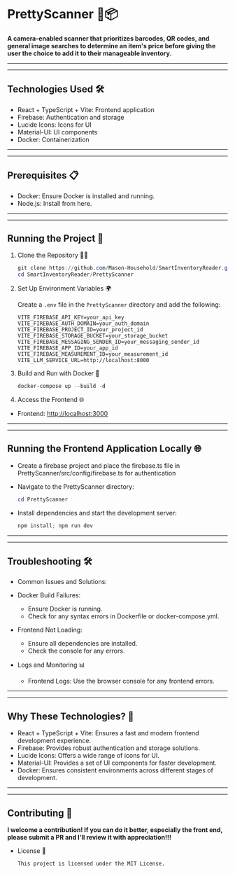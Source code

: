 # PrettyScanner 📸📦

**A camera-enabled scanner that prioritizes barcodes, QR codes, and general image searches to determine an item's price before giving the user the choice to add it to their manageable inventory.**

---------------------------------------------
---------------------------------------------

## Technologies Used 🛠️

- React + TypeScript + Vite: Frontend application
- Firebase: Authentication and storage
- Lucide Icons: Icons for UI
- Material-UI: UI components
- Docker: Containerization

---------------------------------------------
---------------------------------------------

## Prerequisites 📋

- Docker: Ensure Docker is installed and running.
- Node.js: Install from here.

---------------------------------------------
---------------------------------------------

## Running the Project 🚀

1. Clone the Repository 🧑‍💻

    ```powershell
    git clone https://github.com/Mason-Household/SmartInventoryReader.git
    cd SmartInventoryReader/PrettyScanner
    ```

2. Set Up Environment Variables 🌍

    Create a `.env` file in the `PrettyScanner` directory and add the following:

    ```env
    VITE_FIREBASE_API_KEY=your_api_key
    VITE_FIREBASE_AUTH_DOMAIN=your_auth_domain
    VITE_FIREBASE_PROJECT_ID=your_project_id
    VITE_FIREBASE_STORAGE_BUCKET=your_storage_bucket
    VITE_FIREBASE_MESSAGING_SENDER_ID=your_messaging_sender_id
    VITE_FIREBASE_APP_ID=your_app_id
    VITE_FIREBASE_MEASUREMENT_ID=your_measurement_id
    VITE_LLM_SERVICE_URL=http://localhost:8000
    ```

3. Build and Run with Docker 🐳

    ```powershell
    docker-compose up --build -d
    ```

4. Access the Frontend 🌐

- Frontend: <http://localhost:3000>

---------------------------------------------
---------------------------------------------

## Running the Frontend Application Locally 🌐

- Create a firebase project and place the firebase.ts file in PrettyScanner/src/config/firebase.ts for authentication

- Navigate to the PrettyScanner directory:

    ```powershell
    cd PrettyScanner
    ```

- Install dependencies and start the development server:

    ```powershell
    npm install; npm run dev
    ```

---------------------------------------------
---------------------------------------------

## Troubleshooting 🛠️

- Common Issues and Solutions:

- Docker Build Failures:
  - Ensure Docker is running.
  - Check for any syntax errors in Dockerfile or docker-compose.yml.

- Frontend Not Loading:
  - Ensure all dependencies are installed.
  - Check the console for any errors.

- Logs and Monitoring 📊
  - Frontend Logs: Use the browser console for any frontend errors.

---------------------------------------------
---------------------------------------------

## Why These Technologies? 🤔

- React + TypeScript + Vite: Ensures a fast and modern frontend development experience.
- Firebase: Provides robust authentication and storage solutions.
- Lucide Icons: Offers a wide range of icons for UI.
- Material-UI: Provides a set of UI components for faster development.
- Docker: Ensures consistent environments across different stages of development.

---------------------------------------------
---------------------------------------------

## Contributing 🤝

**I welcome a contribution! If you can do it better, especially the front end, please submit a PR and I'll review it with appreciation!!!**

- License 📜

    ```txt
    This project is licensed under the MIT License.
    ```